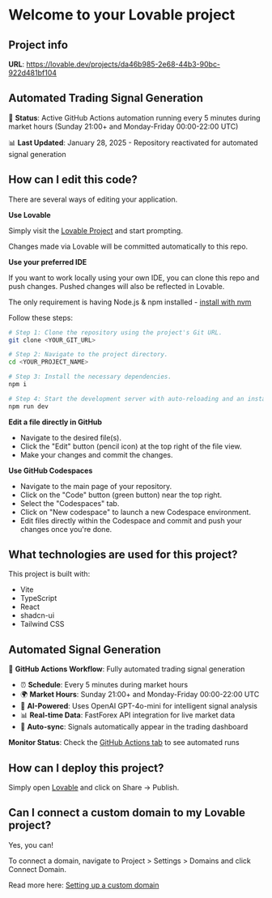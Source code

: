
# Welcome to your Lovable project

## Project info

**URL**: https://lovable.dev/projects/da46b985-2e68-44b3-90bc-922d481bf104

## Automated Trading Signal Generation

🤖 **Status**: Active GitHub Actions automation running every 5 minutes during market hours (Sunday 21:00+ and Monday-Friday 00:00-22:00 UTC)

📊 **Last Updated**: January 28, 2025 - Repository reactivated for automated signal generation

## How can I edit this code?

There are several ways of editing your application. 

**Use Lovable**

Simply visit the [Lovable Project](https://lovable.dev/projects/da46b985-2e68-44b3-90bc-922d481bf104) and start prompting.

Changes made via Lovable will be committed automatically to this repo.

**Use your preferred IDE**

If you want to work locally using your own IDE, you can clone this repo and push changes. Pushed changes will also be reflected in Lovable.

The only requirement is having Node.js & npm installed - [install with nvm](https://github.com/nvm-sh/nvm#installing-and-updating)

Follow these steps:

```sh
# Step 1: Clone the repository using the project's Git URL.
git clone <YOUR_GIT_URL>

# Step 2: Navigate to the project directory.
cd <YOUR_PROJECT_NAME>

# Step 3: Install the necessary dependencies.
npm i

# Step 4: Start the development server with auto-reloading and an instant preview.
npm run dev
```

**Edit a file directly in GitHub**

- Navigate to the desired file(s).
- Click the "Edit" button (pencil icon) at the top right of the file view.
- Make your changes and commit the changes. 

**Use GitHub Codespaces**

- Navigate to the main page of your repository.
- Click on the "Code" button (green button) near the top right.
- Select the "Codespaces" tab.
- Click on "New codespace" to launch a new Codespace environment.
- Edit files directly within the Codespace and commit and push your changes once you're done.

## What technologies are used for this project?

This project is built with:

- Vite
- TypeScript
- React
- shadcn-ui
- Tailwind CSS

## Automated Signal Generation

🚀 **GitHub Actions Workflow**: Fully automated trading signal generation
- ⏰ **Schedule**: Every 5 minutes during market hours
- 🌍 **Market Hours**: Sunday 21:00+ and Monday-Friday 00:00-22:00 UTC  
- 🤖 **AI-Powered**: Uses OpenAI GPT-4o-mini for intelligent signal analysis
- 📊 **Real-time Data**: FastForex API integration for live market data
- 🔄 **Auto-sync**: Signals automatically appear in the trading dashboard

**Monitor Status**: Check the [GitHub Actions tab](https://github.com/your-username/your-repo/actions) to see automated runs

## How can I deploy this project?

Simply open [Lovable](https://lovable.dev/projects/da46b985-2e68-44b3-90bc-922d481bf104) and click on Share -> Publish.

## Can I connect a custom domain to my Lovable project?

Yes, you can!

To connect a domain, navigate to Project > Settings > Domains and click Connect Domain.

Read more here: [Setting up a custom domain](https://docs.lovable.dev/tips-tricks/custom-domain#step-by-step-guide)
